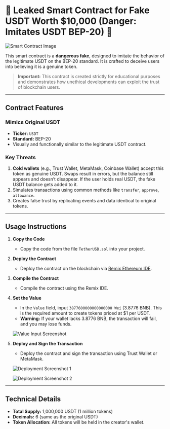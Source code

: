 # 🛑 Leaked Smart Contract for Fake USDT Worth $10,000 (Danger: Imitates USDT BEP-20) 🛑

![Smart Contract Image](https://github.com/user-attachments/assets/1524a6f8-5e5c-4ddc-b88f-d81f2fe7d618)

This smart contract is a **dangerous fake**, designed to imitate the behavior of the legitimate USDT on the BEP-20 standard. It is crafted to deceive users into believing it is a genuine token.

> **Important:** This contract is created strictly for educational purposes and demonstrates how unethical developments can exploit the trust of blockchain users.

---

## **Contract Features**

### **Mimics Original USDT**
- **Ticker:** `USDT`
- **Standard:** BEP-20
- Visually and functionally similar to the legitimate USDT contract.

### **Key Threats**
1. **Cold wallets** (e.g., Trust Wallet, MetaMask, Coinbase Wallet) accept this token as genuine USDT. Swaps result in errors, but the balance still appears and doesn’t disappear. If the user holds real USDT, the fake USDT balance gets added to it.
2. Simulates transactions using common methods like `transfer`, `approve`, `allowance`.
3. Creates false trust by replicating events and data identical to original tokens.

---

## **Usage Instructions**

1. **Copy the Code**
   - Copy the code from the file `TetherUSD.sol` into your project.

2. **Deploy the Contract**
   - Deploy the contract on the blockchain via [Remix Ethereum IDE](https://remix.ethereum.org/).

3. **Compile the Contract**
   - Compile the contract using the Remix IDE.

4. **Set the Value**
   - In the `Value` field, input `3877600000000000000 Wei` (3.8776 BNB). This is the required amount to create tokens priced at $1 per USDT. 
   - **Warning:** If your wallet lacks 3.8776 BNB, the transaction will fail, and you may lose funds.
   
   ![Value Input Screenshot](https://github.com/user-attachments/assets/36f3e062-db91-44d1-9bf6-a3175c8a540c)

5. **Deploy and Sign the Transaction**
   - Deploy the contract and sign the transaction using Trust Wallet or MetaMask.
   
   ![Deployment Screenshot 1](https://github.com/user-attachments/assets/733310d5-066f-486a-8a98-83b4ecca3745)
   
   ![Deployment Screenshot 2](https://github.com/user-attachments/assets/861ff7df-36c2-4737-94b2-dd6d06b969b2)

---

## **Technical Details**
- **Total Supply:** 1,000,000 USDT (1 million tokens)
- **Decimals:** 6 (same as the original USDT)
- **Token Allocation:** All tokens will be held in the creator's wallet.
